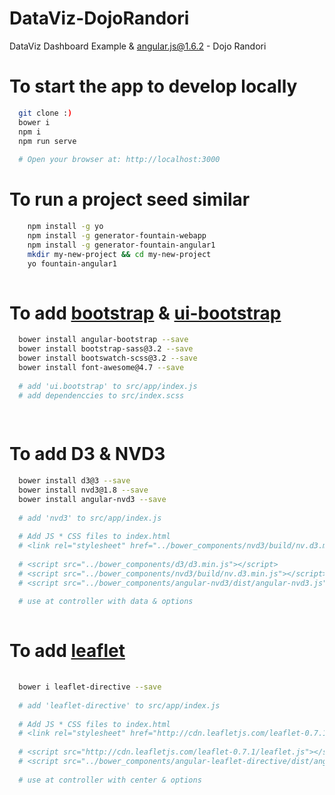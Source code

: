 # DataViz-DojoRandori
DataViz Dashboard Example &amp; angular.js@1.6.2 - Dojo Randori

# To start the app to develop locally

```bash
  git clone :)
  bower i
  npm i
  npm run serve
  
  # Open your browser at: http://localhost:3000
```

# To run a project seed similar

```bash
    npm install -g yo
    npm install -g generator-fountain-webapp
    npm install -g generator-fountain-angular1
    mkdir my-new-project && cd my-new-project
    yo fountain-angular1
    
```

# To add [bootstrap](http://getbootstrap.com/) & [ui-bootstrap](https://angular-ui.github.io/bootstrap/)

```bash
  bower install angular-bootstrap --save
  bower install bootstrap-sass@3.2 --save
  bower install bootswatch-scss@3.2 --save
  bower install font-awesome@4.7 --save
  
  # add 'ui.bootstrap' to src/app/index.js
  # add dependenccies to src/index.scss
 
  
```

# To add D3 & NVD3

```bash
  bower install d3@3 --save
  bower install nvd3@1.8 --save
  bower install angular-nvd3 --save
  
  # add 'nvd3' to src/app/index.js
  
  # Add JS * CSS files to index.html
  # <link rel="stylesheet" href="../bower_components/nvd3/build/nv.d3.min.css">
  
  # <script src="../bower_components/d3/d3.min.js"></script>
  # <script src="../bower_components/nvd3/build/nv.d3.min.js"></script> <!-- or use another assembly -->
  # <script src="../bower_components/angular-nvd3/dist/angular-nvd3.js"></script>
  
  # use at controller with data & options  
  
```

# To add [leaflet](https://github.com/tombatossals/angular-leaflet-directive)

```bash
 
  bower i leaflet-directive --save
  
  # add 'leaflet-directive' to src/app/index.js
  
  # Add JS * CSS files to index.html  
  # <link rel="stylesheet" href="http://cdn.leafletjs.com/leaflet-0.7.1/leaflet.css">
  
  # <script src="http://cdn.leafletjs.com/leaflet-0.7.1/leaflet.js"></script>
  # <script src="../bower_components/angular-leaflet-directive/dist/angular-leaflet-directive.min.js"></script>
  
  # use at controller with center & options
  
```

